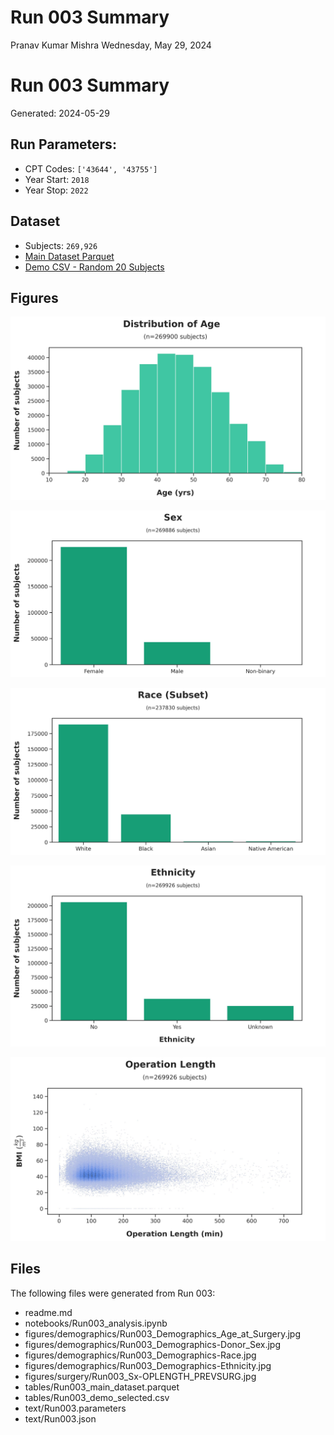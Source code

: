 # Run 003 Summary
Pranav Kumar Mishra
Wednesday, May 29, 2024

# Run 003 Summary

Generated: 2024-05-29

## Run Parameters:

- CPT Codes: `['43644', '43755']`
- Year Start: `2018`
- Year Stop: `2022`

## Dataset

- Subjects: `269,926`
- [Main Dataset
  Parquet](data/analysis/bariatric/runs/run_003/tables/Run003_main_dataset.parquet)
- [Demo CSV - Random 20
  Subjects](data/analysis/bariatric/runs/run_003/tables/Run003_demo_selected.csv)

## Figures

![Run003_Demographics_Age_at_Surgery.jpg](figures/demographics/Run003_Demographics_Age_at_Surgery.jpg)

![Run003_Demographics-Donor_Sex.jpg](figures/demographics/Run003_Demographics-Donor_Sex.jpg)

![Run003_Demographics-Race.jpg](figures/demographics/Run003_Demographics-Race.jpg)

![Run003_Demographics-Ethnicity.jpg](figures/demographics/Run003_Demographics-Ethnicity.jpg)

![Run003_Sx-OPLENGTH_PREVSURG.jpg](figures/surgery/Run003_Sx-OPLENGTH_PREVSURG.jpg)

## Files

The following files were generated from Run 003:

- readme.md
- notebooks/Run003_analysis.ipynb
- figures/demographics/Run003_Demographics_Age_at_Surgery.jpg
- figures/demographics/Run003_Demographics-Donor_Sex.jpg
- figures/demographics/Run003_Demographics-Race.jpg
- figures/demographics/Run003_Demographics-Ethnicity.jpg
- figures/surgery/Run003_Sx-OPLENGTH_PREVSURG.jpg
- tables/Run003_main_dataset.parquet
- tables/Run003_demo_selected.csv
- text/Run003.parameters
- text/Run003.json
